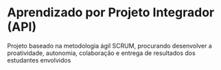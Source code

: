 # Aprendizado por Projeto Integrador (API)
Projeto baseado na metodologia ágil SCRUM, procurando desenvolver a proatividade, autonomia, colaboração e entrega de resultados dos estudantes envolvidos
